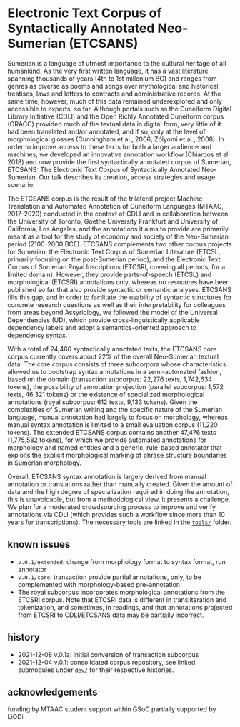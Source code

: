 # Electronic Text Corpus of Syntactically Annotated Neo-Sumerian (ETCSANS)

Sumerian is a language of utmost importance to the cultural heritage of all humankind. As the very first written language, it has a vast literature spanning thousands of years (4th to 1st millenium BC) and ranges from genres as diverse as poems and songs over mythological and historical treatises, laws and letters to contracts and administrative records.
At the same time, however, much of this data remained underexplored and only accessible to experts, so far. Although portals such as the Cuneiform Digital Library Initiative (CDLI) and the Open Richly Annotated Cuneiform corpus (ORACC) provided much of the textual data in digital form, very little of it had been translated and/or annotated, and if so, only at the level of morphological glosses (Cunningham et al., 2006; Zólyomi et al., 2008). In order to improve access to these texts for both a larger audience and machines, we developed an innovative annotation workflow (Chiarcos et al. 2018) and now provide the first syntactically annotated corpus of Sumerian, ETCSANS: The Electronic Text Corpus of Syntactically Annotated Neo-Sumerian. Our talk describes its creation, access strategies and usage scenario.

The ETCSANS corpus is the result of the trilateral project Machine Translation and Automated Annotation of Cuneiform Languages (MTAAC, 2017-2020) conducted in the context of CDLI and in collaboration between the University of Toronto, Goethe University Frankfurt and University of California, Los Angeles, and the annotations it aims to provide are primarily meant as a tool for the study of economy and society of the Neo-Sumerian period (2100-2000 BCE). ETCSANS complements two other corpus projects for Sumerian, the Electronic Text Corpus of Sumerian Literature (ETCSL, primarily focusing on the post-Sumerian period),  and the Electronic Text Corpus of Sumerian Royal Inscriptions (ETCSRI, covering all periods, for a limited domain). However, they provide parts-of-speech (ETCSL) and morphological (ETCSRI) annotations only, whereas no resources have been published so far that also provide syntactic or semantic analyses. ETCSANS fills this gap, and in order to facilitate the usability of syntactic structures for concrete research questions as well as their interpretability for colleagues from areas beyond Assyriology, we followed the model of the Universal Dependencies (UD), which provide cross-linguistically applicable dependency labels and adopt a semantics-oriented approach to dependency syntax.

With a total of 24,460 syntactically annotated texts, the ETCSANS core corpus currently covers about 22% of the overall Neo-Sumerian textual data. The core corpus consists of three subcorpora whose characteristics allowed us to bootstrap syntax annotations in a semi-automated fashion, based on the domain (transaction subcorpus: 22,276 texts, 1,742,634 tokens), the possibility of annotation projection (parallel subcorpus: 1,572 texts, 46,321 tokens) or the existence of specialized morphological annotations (royal subcorpus: 612 texts, 9,133 tokens). Given the complexities of Sumerian writing and the specific nature of the Sumerian language, manual annotation had largely to focus on morphology, whereas manual syntax annotation is limited to a small evaluation corpus (11,220 tokens). The extended ETCSANS corpus contains another 47,476 texts (1,775,582 tokens), for which we provide automated annotations for morphology and named entities and a generic, rule-based annotator that exploits the explicit morphological marking of phrase structure boundaries in Sumerian morphology.

Overall, ETCSANS syntax annotation is largely derived from manual annotation or translations rather than manually created. Given the amount of data and the high degree of specialization required in doing the annotation, this is unavoidable, but from a methodological view, it presents a challenge. We plan for a moderated crowdsourcing process to improve and verify annotations via CDLI (which provides such a workflow since more than 10 years for transcriptions). The necessary tools are linked in the [`tools/`](tools) folder.

## known issues

- `v.0.1/extended`: change from morphology format to syntax format, run annotator
- `v.0.1/core`: transaction provide partial annotations, only, to be complemented with morphology-based pre-annotation
- The royal subcorpus incorporates morphological annotations from the ETCSRI corpus. Note that ETCSRI data is different in transliteration and tokenization, and sometimes, in readings, and that annotations projected from ETCSRI to CDLI/ETCSANS data may be partially incorrect.

## history

- 2021-12-08 v.0.1a: initial conversion of transaction subcorpus
- 2021-12-04 v.0.1: consolidated corpus repository, see linked submodules under [`dev/`](dev/) for their respective histories.

## acknowledgements

funding by MTAAC
student support within GSoC
partially supported by LiODi
